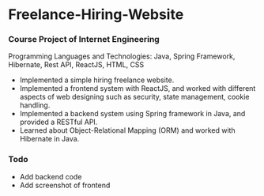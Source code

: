 # Freelance-Hiring-Website

### Course Project of Internet Engineering
            
            
 Programming Languages and Technologies: Java, Spring Framework, Hibernate, Rest API, ReactJS, HTML, CSS

* Implemented a simple hiring freelance website.
* Implemented a frontend system with ReactJS, and worked with different aspects of web designing such as security, state management, cookie handling.
* Implemented a backend system using Spring framework in Java, and provided a RESTful API.
* Learned about Object-Relational Mapping (ORM) and worked with Hibernate in Java.


### Todo
* Add backend code
* Add screenshot of frontend
